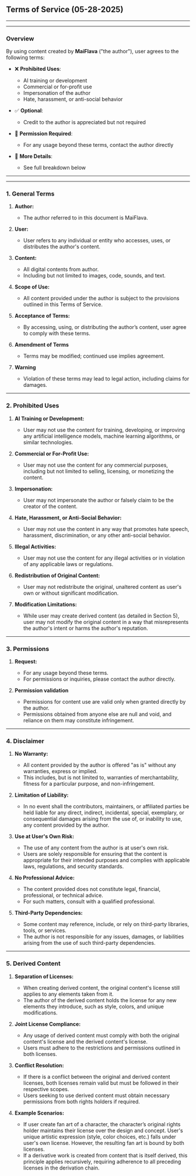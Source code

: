 ## **Terms of Service (05-28-2025)**
---
---

### **Overview**

By using content created by **MaiFlava** ("the author"), user agrees to the following terms:

- ❌ **Prohibited Uses**:
  - AI training or development
  - Commercial or for-profit use
  - Impersonation of the author
  - Hate, harassment, or anti-social behavior

- ✅ **Optional**:
  - Credit to the author is appreciated but not required

- 📩 **Permission Required**:
  - For any usage beyond these terms, contact the author directly

- 🔎 **More Details**:
  - See full breakdown below

---
---

### **1. General Terms**

1.  **Author:**
    - The author referred to in this document is MaiFlava.

2.  **User:**
    - User refers to any individual or entity who accesses, uses, or distributes the author's content.

3.  **Content:**
    - All digital contents from author.
    - Including but not limited to images, code, sounds, and text.

4.  **Scope of Use:**
    - All content provided under the author is subject to the provisions outlined in this Terms of Service.

5.  **Acceptance of Terms:**
    - By accessing, using, or distributing the author’s content, user agree to comply with these terms.

6.  **Amendment of Terms**
    -  Terms may be modified; continued use implies agreement.

7.  **Warning**
    - Violation of these terms may lead to legal action, including claims for damages.

---

### **2. Prohibited Uses**

1.  **AI Training or Development:**
    - User may not use the content for training, developing, or improving any artificial intelligence models, machine learning algorithms, or similar technologies.

2.  **Commercial or For-Profit Use:**
    - User may not use the content for any commercial purposes, including but not limited to selling, licensing, or monetizing the content.

3.  **Impersonation:**
    - User may not impersonate the author or falsely claim to be the creator of the content.

4.  **Hate, Harassment, or Anti-Social Behavior:**
    - User may not use the content in any way that promotes hate speech, harassment, discrimination, or any other anti-social behavior.

5.  **Illegal Activities:**
    - User may not use the content for any illegal activities or in violation of any applicable laws or regulations.

6.  **Redistribution of Original Content:**
    - User may not redistribute the original, unaltered content as user's own or without significant modification.

7.  **Modification Limitations:**
    - While user may create derived content (as detailed in Section 5), user may not modify the original content in a way that misrepresents the author's intent or harms the author's reputation.

---

### **3. Permissions**

1.  **Request:**
    - For any usage beyond these terms.
    - For permissions or inquiries, please contact the author directly.

2.  **Permission validation**
    - Permissions for content use are valid only when granted directly by the author.
    - Permissions obtained from anyone else are null and void, and reliance on them may constitute infringement.

---

### **4. Disclaimer**

1.  **No Warranty:**
    - All content provided by the author is offered "as is" without any warranties, express or implied.
    - This includes, but is not limited to, warranties of merchantability, fitness for a particular purpose, and non-infringement.

2.  **Limitation of Liability:**
    - In no event shall the contributors, maintainers, or affiliated parties be held liable for any direct, indirect, incidental, special, exemplary, or consequential damages arising from the use of, or inability to use, any content provided by the author.

3.  **Use at User's Own Risk:**
    - The use of any content from the author is at user's own risk.
    - Users are solely responsible for ensuring that the content is appropriate for their intended purposes and complies with applicable laws, regulations, and security standards.

4.  **No Professional Advice:**
    - The content provided does not constitute legal, financial, professional, or technical advice.
    - For such matters, consult with a qualified professional.

5.  **Third-Party Dependencies:**
    - Some content may reference, include, or rely on third-party libraries, tools, or services.
    - The author is not responsible for any issues, damages, or liabilities arising from the use of such third-party dependencies.

---

### **5. Derived Content**

1.  **Separation of Licenses:**
    - When creating derived content, the original content's license still applies to any elements taken from it.
    - The author of the derived content holds the license for any new elements they introduce, such as style, colors, and unique modifications.

2.  **Joint License Compliance:**
    - Any usage of derived content must comply with both the original content's license and the derived content's license.
    - Users must adhere to the restrictions and permissions outlined in both licenses.

3.  **Conflict Resolution:**
    - If there is a conflict between the original and derived content licenses, both licenses remain valid but must be followed in their respective scopes.
    - Users seeking to use derived content must obtain necessary permissions from both rights holders if required.

4.  **Example Scenarios:**
    - If user create fan art of a character, the character’s original rights holder maintains their license over the design and concept. User's unique artistic expression (style, color choices, etc.) falls under user's own license. However, the resulting fan art is bound by both licenses.
    - If a derivative work is created from content that is itself derived, this principle applies recursively, requiring adherence to all preceding licenses in the derivation chain.
